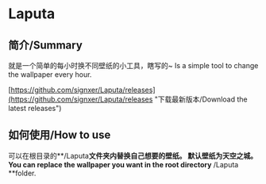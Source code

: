 # Laputa #
## 简介/Summary ##
 就是一个简单的每小时换不同壁纸的小工具，瞎写的~
 Is a simple tool to change the wallpaper every hour.

[https://github.com/signxer/Laputa/releases](https://github.com/signxer/Laputa/releases "下载最新版本/Download the latest releases")

## 如何使用/How to use ##
可以在根目录的**/Laputa**文件夹内替换自己想要的壁纸。
默认壁纸为天空之城。
You can replace the wallpaper you want in the root directory** /Laputa **folder.

 
